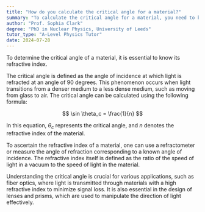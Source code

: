 ```yaml
---
title: "How do you calculate the critical angle for a material?"
summary: "To calculate the critical angle for a material, you need to know its refractive index."
author: "Prof. Sophia Clark"
degree: "PhD in Nuclear Physics, University of Leeds"
tutor_type: "A-Level Physics Tutor"
date: 2024-07-28
---
```


To determine the critical angle of a material, it is essential to know its refractive index.

The critical angle is defined as the angle of incidence at which light is refracted at an angle of $90$ degrees. This phenomenon occurs when light transitions from a denser medium to a less dense medium, such as moving from glass to air. The critical angle can be calculated using the following formula:

$$
\sin \theta_c = \frac{1}{n}
$$

In this equation, $\theta_c$ represents the critical angle, and $n$ denotes the refractive index of the material.

To ascertain the refractive index of a material, one can use a refractometer or measure the angle of refraction corresponding to a known angle of incidence. The refractive index itself is defined as the ratio of the speed of light in a vacuum to the speed of light in the material.

Understanding the critical angle is crucial for various applications, such as fiber optics, where light is transmitted through materials with a high refractive index to minimize signal loss. It is also essential in the design of lenses and prisms, which are used to manipulate the direction of light effectively.
    